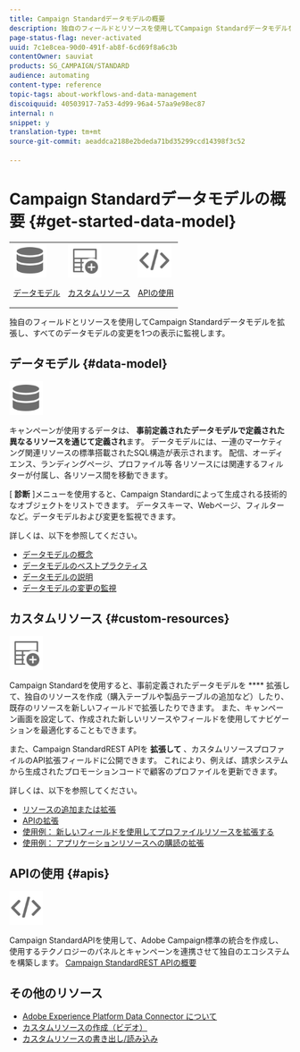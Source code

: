 ```yaml
---
title: Campaign Standardデータモデルの概要
description: 独自のフィールドとリソースを使用してCampaign Standardデータモデルを拡張し、すべてのデータモデルの変更を1つの表示に監視します。
page-status-flag: never-activated
uuid: 7c1e8cea-90d0-491f-ab8f-6cd69f8a6c3b
contentOwner: sauviat
products: SG_CAMPAIGN/STANDARD
audience: automating
content-type: reference
topic-tags: about-workflows-and-data-management
discoiquuid: 40503917-7a53-4d99-96a4-57aa9e98ec87
internal: n
snippet: y
translation-type: tm+mt
source-git-commit: aeaddca2188e2bdeda71bd35299ccd14398f3c52

---
```



# Campaign Standardデータモデルの概要 {#get-started-data-model}

<table>
<tr>
<td><img src="assets/do-not-localize/icon_datamodel.svg" width="60px"><p><a href="#data-model">データモデル</a></p></td>
<td><img src="assets/do-not-localize/icon_custom.svg" width="60px"><p><a href="#custom-resources">カスタムリソース</a></p></td><td><img src="assets/do-not-localize/icon_api.svg" width="60px"><p><a href="#custom-resources">APIの使用</a></p></td></tr>
</table>

独自のフィールドとリソースを使用してCampaign Standardデータモデルを拡張し、すべてのデータモデルの変更を1つの表示に監視します。

## データモデル {#data-model}

<img src="assets/do-not-localize/icon_datamodel.svg" width="60px">

キャンペーンが使用するデータは、 **事前定義されたデータモデルで定義された異なるリソースを通じて定義され**&#x200B;ます。 データモデルには、一連のマーケティング関連リソースの標準搭載されたSQL構造が表示されます。 配信、オーディエンス、ランディングページ、プロファイル等 各リソースには関連するフィルターが付属し、各リソース間を移動できます。

[ **診断** ]メニューを使用すると、Campaign Standardによって生成される技術的なオブジェクトをリストできます。 データスキーマ、Webページ、フィルターなど。データモデルおよび変更を監視できます。

詳しくは、以下を参照してください。

* [データモデルの概念](../../developing/using/data-model-concepts.md)
* [データモデルのベストプラクティス](../../developing/using/data-model-best-practices.md)
* [データモデルの説明](../../developing/using/datamodel-introduction.md)
* [データモデルの変更の監視](../../developing/using/monitoring-data-model-changes.md)

## カスタムリソース {#custom-resources}

<img src="assets/do-not-localize/icon_custom.svg" width="60px">

Campaign Standardを使用すると、事前定義されたデータモデルを **** 拡張して、独自のリソースを作成（購入テーブルや製品テーブルの追加など）したり、既存のリソースを新しいフィールドで拡張したりできます。 また、キャンペーン画面を設定して、作成された新しいリソースやフィールドを使用してナビゲーションを最適化することもできます。

また、Campaign StandardREST APIを **拡張して** 、カスタムリソースプロファイルのAPI拡張フィールドに公開できます。 これにより、例えば、請求システムから生成されたプロモーションコードで顧客のプロファイルを更新できます。

詳しくは、以下を参照してください。

* [リソースの追加または拡張](../../developing/using/key-steps-to-add-a-resource.md)
* [APIの拡張](../../developing/using/about-extending-the-api.md)
* [使用例： 新しいフィールドを使用してプロファイルリソースを拡張する](../../developing/using/extending-the-profile-resource-with-a-new-field.md)
* [使用例： アプリケーションリソースへの購読の拡張](../../developing/using/extending-the-subscriptions-to-an-application-resource.md)

## APIの使用 {#apis}

<img src="assets/do-not-localize/icon_api.svg" width="60px">

Campaign StandardAPIを使用して、Adobe Campaign標準の統合を作成し、使用するテクノロジーのパネルとキャンペーンを連携させて独自のエコシステムを構築します。 [Campaign StandardREST APIの概要](../../api/using/about-campaign-standard-apis.md)

## その他のリソース

* [Adobe Experience Platform Data Connector について](../../developing/using/aep-about-data-connector.md)
* [カスタムリソースの作成（ビデオ）](https://docs.adobe.com/content/help/en/campaign-standard-learn/tutorials/developing/custom-resources-develop/creating-custom-resources.html)
* [カスタムリソースの書き出し/読み込み](https://helpx.adobe.com/campaign/kb/acs-get-started-with-cusres.html)
